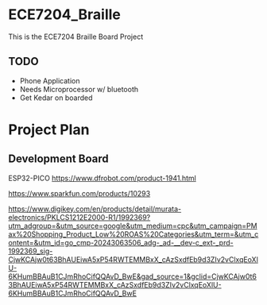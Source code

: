# ECE7204_Braille
This is the ECE7204 Braille Board Project


## TODO
- Phone Application 
- Needs Microprocessor w/ bluetooth
- Get Kedar on boarded 
# Project Plan

## Development Board
ESP32-PICO
https://www.dfrobot.com/product-1941.html

https://www.sparkfun.com/products/10293

https://www.digikey.com/en/products/detail/murata-electronics/PKLCS1212E2000-R1/1992369?utm_adgroup=&utm_source=google&utm_medium=cpc&utm_campaign=PMax%20Shopping_Product_Low%20ROAS%20Categories&utm_term=&utm_content=&utm_id=go_cmp-20243063506_adg-_ad-__dev-c_ext-_prd-1992369_sig-CjwKCAjw0t63BhAUEiwA5xP54RWTEMMBxX_cAzSxdfEb9d3ZIv2vClxqEoXlU-6KHumBBAuB1CJmRhoCifQQAvD_BwE&gad_source=1&gclid=CjwKCAjw0t63BhAUEiwA5xP54RWTEMMBxX_cAzSxdfEb9d3ZIv2vClxqEoXlU-6KHumBBAuB1CJmRhoCifQQAvD_BwE
